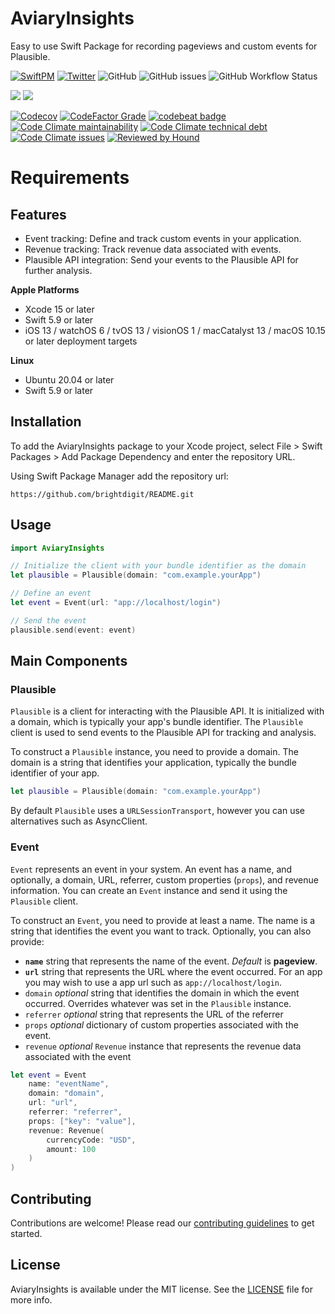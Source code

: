 # AviaryInsights

Easy to use Swift Package for recording pageviews and custom events for Plausible. 

[![SwiftPM](https://img.shields.io/badge/SPM-Linux%20%7C%20iOS%20%7C%20macOS%20%7C%20watchOS%20%7C%20tvOS-success?logo=swift)](https://swift.org)
[![Twitter](https://img.shields.io/badge/twitter-@brightdigit-blue.svg?style=flat)](http://twitter.com/brightdigit)
![GitHub](https://img.shields.io/github/license/brightdigit/AviaryInsights)
![GitHub issues](https://img.shields.io/github/issues/brightdigit/AviaryInsights)
![GitHub Workflow Status](https://img.shields.io/github/actions/workflow/status/brightdigit/AviaryInsights/AviaryInsights.yml?label=actions&logo=github&?branch=main)

[![](https://img.shields.io/endpoint?url=https%3A%2F%2Fswiftpackageindex.com%2Fapi%2Fpackages%2Fbrightdigit%2FAviaryInsights%2Fbadge%3Ftype%3Dswift-versions)](https://swiftpackageindex.com/brightdigit/AviaryInsights)
[![](https://img.shields.io/endpoint?url=https%3A%2F%2Fswiftpackageindex.com%2Fapi%2Fpackages%2Fbrightdigit%2FAviaryInsights%2Fbadge%3Ftype%3Dplatforms)](https://swiftpackageindex.com/brightdigit/AviaryInsights)

[![Codecov](https://img.shields.io/codecov/c/github/brightdigit/AviaryInsights)](https://codecov.io/gh/brightdigit/AviaryInsights)
[![CodeFactor Grade](https://img.shields.io/codefactor/grade/github/brightdigit/AviaryInsights)](https://www.codefactor.io/repository/github/brightdigit/AviaryInsights)
[![codebeat badge](https://codebeat.co/badges/94a8313d-2215-4ef6-8690-ab7b3e06369c)](https://codebeat.co/projects/github-com-brightdigit-mistkit-main)
[![Code Climate maintainability](https://img.shields.io/codeclimate/maintainability/brightdigit/AviaryInsights)](https://codeclimate.com/github/brightdigit/AviaryInsights)
[![Code Climate technical debt](https://img.shields.io/codeclimate/tech-debt/brightdigit/AviaryInsights?label=debt)](https://codeclimate.com/github/brightdigit/AviaryInsights)
[![Code Climate issues](https://img.shields.io/codeclimate/issues/brightdigit/AviaryInsights)](https://codeclimate.com/github/brightdigit/AviaryInsights)
[![Reviewed by Hound](https://img.shields.io/badge/Reviewed_by-Hound-8E64B0.svg)](https://houndci.com)

# Requirements 

## Features

- Event tracking: Define and track custom events in your application.
- Revenue tracking: Track revenue data associated with events.
- Plausible API integration: Send your events to the Plausible API for further analysis.


**Apple Platforms**

- Xcode 15 or later
- Swift 5.9 or later
- iOS 13 / watchOS 6 / tvOS 13 / visionOS 1 / macCatalyst 13 / macOS 10.15 or later deployment targets

**Linux**

- Ubuntu 20.04 or later
- Swift 5.9 or later

## Installation

To add the AviaryInsights package to your Xcode project, select File > Swift Packages > Add Package Dependency and enter the repository URL.

Using Swift Package Manager add the repository url:

```
https://github.com/brightdigit/README.git
```

## Usage

```swift
import AviaryInsights

// Initialize the client with your bundle identifier as the domain
let plausible = Plausible(domain: "com.example.yourApp")

// Define an event
let event = Event(url: "app://localhost/login")

// Send the event
plausible.send(event: event)
```

## Main Components

### Plausible

`Plausible` is a client for interacting with the Plausible API. It is initialized with a domain, which is typically your app's bundle identifier. The `Plausible` client is used to send events to the Plausible API for tracking and analysis.

To construct a `Plausible` instance, you need to provide a domain. The domain is a string that identifies your application, typically the bundle identifier of your app.

```swift
let plausible = Plausible(domain: "com.example.yourApp")
```

By default `Plausible` uses a `URLSessionTransport`, however you can use alternatives such as AsyncClient.

### Event

`Event` represents an event in your system. An event has a name, and optionally, a domain, URL, referrer, custom properties (`props`), and revenue information. You can create an `Event` instance and send it using the `Plausible` client.

To construct an `Event`, you need to provide at least a name. The name is a string that identifies the event you want to track. Optionally, you can also provide:

- **`name`** string that represents the name of the event. _Default_ is **pageview**.
- **`url`** string that represents the URL where the event occurred. For an app you may wish to use a app url such as `app://localhost/login`.
- `domain` _optional_ string that identifies the domain in which the event occurred. Overrides whatever was set in the `Plausible` instance.
- `referrer` _optional_ string that represents the URL of the referrer
- `props` _optional_ dictionary of custom properties associated with the event.
- `revenue` _optional_ `Revenue` instance that represents the revenue data associated with the event

```swift
let event = Event
    name: "eventName", 
    domain: "domain",
    url: "url", 
    referrer: "referrer", 
    props: ["key": "value"], 
    revenue: Revenue(
        currencyCode: "USD", 
        amount: 100
    )
)
```

## Contributing

Contributions are welcome! Please read our [contributing guidelines](CONTRIBUTING.md) to get started.

## License

AviaryInsights is available under the MIT license. See the [LICENSE](LICENSE) file for more info.
